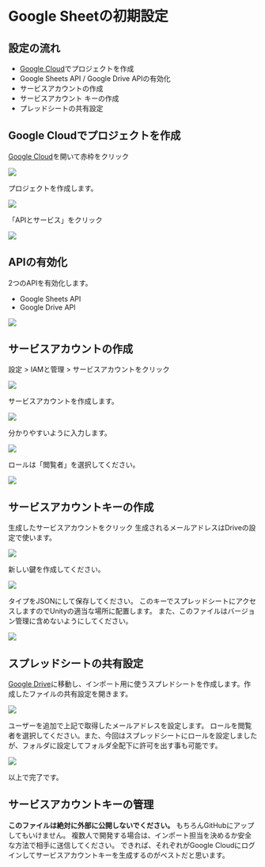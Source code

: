 
# Google Sheetの初期設定

## 設定の流れ

- [Google Cloud](https://console.cloud.google.com/)でプロジェクトを作成
- Google Sheets API	/ Google Drive APIの有効化
- サービスアカウントの作成
- サービスアカウント キーの作成
- プレッドシートの共有設定

## Google Cloudでプロジェクトを作成

[Google Cloud](https://console.cloud.google.com/)を開いて赤枠をクリック

![](assets/googleSheet/top.png)

プロジェクトを作成します。

![](assets/googleSheet/create_project.png)

「APIとサービス」をクリック

![](assets/googleSheet/api_click.png)

## APIの有効化

2つのAPIを有効化します。

- Google Sheets API
- Google Drive API

![](assets/googleSheet/enable_api.png)

## サービスアカウントの作成

設定 > IAMと管理 > サービスアカウントをクリック

![](assets/googleSheet/service_account.png)

サービスアカウントを作成します。

![](assets/googleSheet/service_account_create.png)

分かりやすいように入力します。

![](assets/googleSheet/service_account_create2.png)

ロールは「閲覧者」を選択してください。

![](assets/googleSheet/service_account_create3.png)

## サービスアカウントキーの作成

生成したサービスアカウントをクリック
生成されるメールアドレスはDriveの設定で使います。

![](assets/googleSheet/service_account_key.png)

新しい鍵を作成してください。

![](assets/googleSheet/service_account_key2.png)

タイプをJSONにして保存してください。
このキーでスプレッドシートにアクセスしますのでUnityの適当な場所に配置します。
また、このファイルはバージョン管理に含めないようにしてください。

![](assets/googleSheet/service_account_key3.png)

## スプレッドシートの共有設定

[Google Drive](https://drive.google.com/drive/home)に移動し、インポート用に使うスプレドシートを作成します。作成したファイルの共有設定を開きます。

![](assets/googleSheet/drive_share.png)

ユーザーを追加で上記で取得したメールアドレスを設定します。
ロールを閲覧者を選択してください。また、今回はスプレッドシートにロールを設定しましたが、フォルダに設定してフォルダ全配下に許可を出す事も可能です。

![](assets/googleSheet/drive_share.png)

以上で完了です。

## サービスアカウントキーの管理

**このファイルは絶対に外部に公開しないでください。** もちろんGitHubにアップしてもいけません。
複数人で開発する場合は、インポート担当を決めるか安全な方法で相手に送信してください。
できれば、それぞれがGoogle Cloudにログインしてサービスアカウントキーを生成するのがベストだと思います。